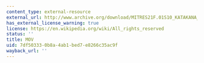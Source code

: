```yaml
---
content_type: external-resource
external_url: http://www.archive.org/download/MITRES21F.01S10_KATAKANA_EXERCISES/2b3.mov
has_external_license_warning: true
license: https://en.wikipedia.org/wiki/All_rights_reserved
status: ''
title: MOV
uid: 7df50333-0b8a-4ab1-bed7-e8266c35ac9f
wayback_url: ''
---
```

